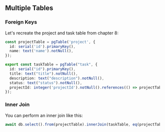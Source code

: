 ## Multiple Tables

### Foreign Keys

Let's recreate the project and task table from chapter 8:

```ts
const projectTable = pgTable('project', {
  id: serial('id').primaryKey(),
  name: text('name').notNull(),
});

export const taskTable = pgTable("task", {
  id: serial("id").primaryKey(),
  title: text("title").notNull(),
  description: text("description").notNull(),
  status: text("status").notNull(),
  projectId: integer('projectId').notNull().references(() => projectTable.id);
});
```

### Inner Join

You can perform an inner join like this:

```ts
await db.select().from(projectTable).innerJoin(taskTable, eq(projectTable.id, taskTable.projectId));
```
